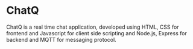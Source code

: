 # ChatQ
ChatQ is a real time chat application, developed using HTML, CSS for frontend and Javascript for client side scripting and Node.js, Express for backend and MQTT for messaging protocol. 
